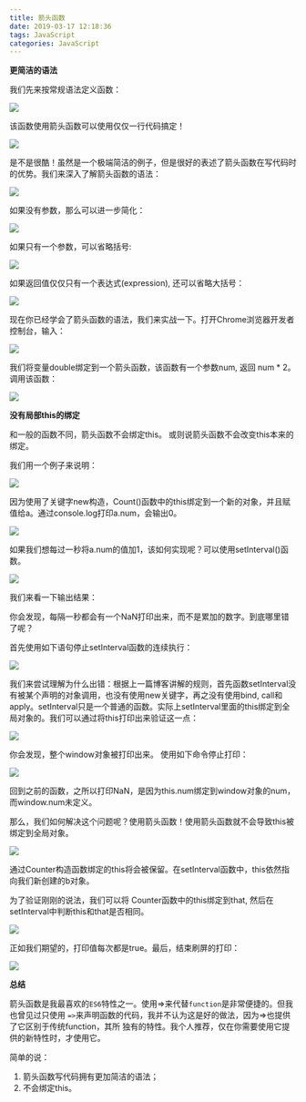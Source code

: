 ```yaml
---
title: 箭头函数
date: 2019-03-17 12:18:36
tags: JavaScript
categories: JavaScript
---
```


**更简洁的语法**

我们先来按常规语法定义函数：

![](http://zhanglong292383147.gitee.io/picture_images/picture/JavaScript/1.jpg)

该函数使用箭头函数可以使用仅仅一行代码搞定！

![](http://zhanglong292383147.gitee.io/picture_images/picture/JavaScript/2.jpg)

是不是很酷！虽然是一个极端简洁的例子，但是很好的表述了箭头函数在写代码时的优势。我们来深入了解箭头函数的语法：

![](http://zhanglong292383147.gitee.io/picture_images/picture/JavaScript/3.jpg)

如果没有参数，那么可以进一步简化：

![](http://zhanglong292383147.gitee.io/picture_images/picture/JavaScript/4.jpg)

如果只有一个参数，可以省略括号:

![](http://zhanglong292383147.gitee.io/picture_images/picture/JavaScript/5.jpg)

如果返回值仅仅只有一个表达式(expression), 还可以省略大括号：

![](http://zhanglong292383147.gitee.io/picture_images/picture/JavaScript/6.jpg)

现在你已经学会了箭头函数的语法，我们来实战一下。打开Chrome浏览器开发者控制台，输入：

![](http://zhanglong292383147.gitee.io/picture_images/picture/JavaScript/7.jpg)

我们将变量double绑定到一个箭头函数，该函数有一个参数num, 返回 num * 2。 调用该函数：

![](http://zhanglong292383147.gitee.io/picture_images/picture/JavaScript/8.jpg)

**没有局部this的绑定**

和一般的函数不同，箭头函数不会绑定this。 或则说箭头函数不会改变this本来的绑定。

我们用一个例子来说明：

![](http://zhanglong292383147.gitee.io/picture_images/picture/JavaScript/9.jpg)

因为使用了关键字new构造，Count()函数中的this绑定到一个新的对象，并且赋值给a。通过console.log打印a.num，会输出0。

![](http://zhanglong292383147.gitee.io/picture_images/picture/JavaScript/10.jpg)

如果我们想每过一秒将a.num的值加1，该如何实现呢？可以使用setInterval()函数。

![](http://zhanglong292383147.gitee.io/picture_images/picture/JavaScript/11.jpg)

我们来看一下输出结果：

你会发现，每隔一秒都会有一个NaN打印出来，而不是累加的数字。到底哪里错了呢？

首先使用如下语句停止setInterval函数的连续执行：

![](http://zhanglong292383147.gitee.io/picture_images/picture/JavaScript/12.jpg)

我们来尝试理解为什么出错：根据上一篇博客讲解的规则，首先函数setInterval没有被某个声明的对象调用，也没有使用new关键字，再之没有使用bind, call和apply。setInterval只是一个普通的函数。实际上setInterval里面的this绑定到全局对象的。我们可以通过将this打印出来验证这一点：

![](http://zhanglong292383147.gitee.io/picture_images/picture/JavaScript/13.jpg)

你会发现，整个window对象被打印出来。 使用如下命令停止打印：

![](http://zhanglong292383147.gitee.io/picture_images/picture/JavaScript/14.jpg)

回到之前的函数，之所以打印NaN，是因为this.num绑定到window对象的num，而window.num未定义。

那么，我们如何解决这个问题呢？使用箭头函数！使用箭头函数就不会导致this被绑定到全局对象。

![](http://zhanglong292383147.gitee.io/picture_images/picture/JavaScript/15.jpg)

通过Counter构造函数绑定的this将会被保留。在setInterval函数中，this依然指向我们新创建的b对象。

为了验证刚刚的说法，我们可以将 Counter函数中的this绑定到that, 然后在setInterval中判断this和that是否相同。

![](http://zhanglong292383147.gitee.io/picture_images/picture/JavaScript/16.jpg)

正如我们期望的，打印值每次都是true。最后，结束刷屏的打印：

![](http://zhanglong292383147.gitee.io/picture_images/picture/JavaScript/17.jpg)

**总结**

箭头函数是我最喜欢的`ES6`特性之一。使用=>来代替`function`是非常便捷的。但我也曾见过只使用
`=>`来声明函数的代码，我并不认为这是好的做法，因为=>也提供了它区别于传统function，其所 
独有的特性。我个人推荐，仅在你需要使用它提供的新特性时，才使用它。

简单的说：

1. 箭头函数写代码拥有更加简洁的语法；
2. 不会绑定this。